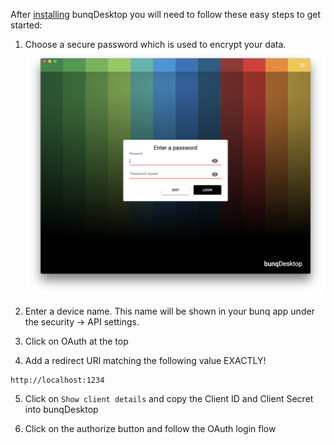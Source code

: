After [installing](../installation.md) bunqDesktop you will need to follow these easy steps to get started:

1. Choose a secure password which is used to encrypt your data.
![Screenshot](../images/setup/1.png)

2. Enter a device name. This name will be shown in your bunq app under the security -> API settings.

3. Click on OAuth at the top

4. Add a redirect URl matching the following value EXACTLY! 
```
http://localhost:1234
```

5. Click on `Show client details` and copy the Client ID and Client Secret into bunqDesktop

6. Click on the authorize button and follow the OAuth login flow